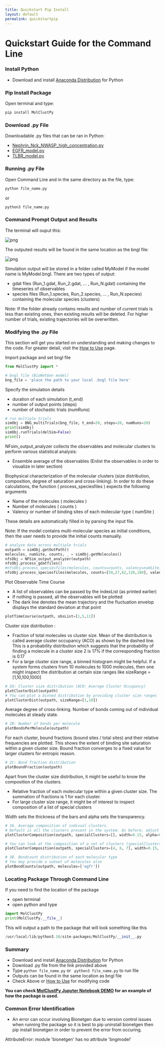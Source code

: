 ```yaml
---
title: Quickstart Pip Install
layout: default
permalink: quickstartpip
---
```


# Quickstart Guide for the Command Line
 
### Install Python
- Download and install [Anaconda Distribution](https://www.anaconda.com/products/distribution) for Python

### Pip Install Package

Open terminal and type:

```python
pip install MolClustPy
```

### Download .py File

Downloadable .py files that can be ran in Python: 
- [Nephrin_Nck_NWASP_high_concentration.py](../assets/test_datasets/Nephrin_Nck_NWASP_high_concentration.py)
- [EGFR_model.py](../assets/test_datasets/EGFR_model.py)
- [TLBR_model.py](../assets/test_datasets/TLBR_model.py) 

### Running .py File

Open Command Line and in the same directory as the file, type:

```python
python file_name.py
```
or

```python
python3 file_name.py
```

### Command Prompt Output and Results

The terminal will ouput this: 

![png](../images/CmdPromptOut.png)

The outputed results will be found in the same location as the bngl file:

![png](../images/ResultsFolder.png)

Simulation output will be stored in a folder called MyModel if the model name is MyModel.bngl. There are two types of output:
- gdat files (Run_1.gdat, Run_2.gdat, ... , Run_N.gdat) containing the timeseries of observables
- species files (Run_1.species, Run_2.species, ... , Run_N.species) containing the molecular species (clusters)

Note: If the folder already contains results and number of current trials is less than existing ones, then existing results will be deleted. For higher number of trials, existing trajectories will be overwritten.

### Modifying the .py File

This section will get you started on understanding and making changes to the code.
For greater detail, visit the [How to Use](usage.md) page.

Import package and set bngl file

```python
from MolClustPy import *

# bngl file (BioNetGen model) 
bng_file = 'place the path to your local .bngl file here'
```

Specify the simulation details
- duration of each simulation (t_end)
- number of output points (steps)
- number of stochastic trials (numRuns) 

```python
# run multiple trials
simObj = BNG_multiTrials(bng_file, t_end=20, steps=20, numRuns=20)
print(simObj)
simObj.runTrials(delSim=False)
print()
```

NFsim_output_analyzer collects the observables and molecular clusters to perform various statistical analysis:
- Ensemble average of the observables (Enlist the observables in order to visualize in later section)

Biophysical characterization of the molecular clusters (size distribution, composition, degree of saturation and cross-linking). In order to do these calculations, the function ( process_speciesfiles ) expects the following arguments
-  Name of the molecules ( molecules )
-  Number of molecules ( counts )
-  Valency or number of binding sites of each molecular type ( numSite )

These details are automatically filled in by parsing the input file.

Note: If the model contains multi-molecular species as initial conditions, then the user needs to provide the initial counts manually.

```python
# analyze data across multiple trials
outpath = simObj.getOutPath()
molecules, numSite, counts, _ = simObj.getMolecules()
nfsObj = NFSim_output_analyzer(outpath)
nfsObj.process_gdatfiles()
#nfsObj.process_speciesfiles(molecules, counts=counts, valency=numSite) # will give an error
nfsObj.process_speciesfiles(molecules, counts=[59,27,62,120,180], valency=numSite)
```
Plot Observable Time Course

- A list of observables can be passed by the indexList (as printed earlier)
- If nothing is passed, all the observables will be plotted
- The dark line denotes the mean trajectory and the fluctuation envelop displays the standard deviation at that point

```python
plotTimeCourse(outpath, obsList=[1,5,11])
```
Cluster size distribution :
- Fraction of total molecules vs cluster size. Mean of the distribution is called average cluster occupancy (ACO) as shown by the dashed line. This is a probability distribution which suggests that the probability of finding a molecule in a cluster size 2 is 17% if the corresponding fraction is 0.17
- For a large cluster size range, a binned histogram might be helpful. If a system forms clusters from 10 molecules to 1000 molecules, then one might inspect the distribution at certain size ranges like sizeRange = [1,10,100,1000]

```python
# 2A: Cluster size distribution (ACO: Average Cluster Occupancy)
plotClusterDist(outpath)
# You can plot a binned distribution by providing cluster size ranges
plotClusterDist(outpath, sizeRange=[1,10])
```
Average degree of cross-linking. Number of bonds coming out of individual molecules at steady state.

```python
# 2B: Number of bonds per molecule
plotBondsPerMolecule(outpath)
```
For each cluster, bound fractions (bound sites / total sites) and their relative frequencies are plotted. This shows the extent of binding site saturation within a given cluster size. Bound fraction converges to a fixed value for larger clusters for entropic reason.

```python
# 2C: Bond fraction distribution
plotBoundFraction(outpath)
```
Apart from the cluster size distribution, it might be useful to know the composition of the clusters.
- Relative fraction of each molecular type within a given cluster size. The summation of fractions is 1 for each cluster.
- For large cluster size range, it might be of interest to inspect composition of a list of special clusters

Width sets the thickness of the bars and alpha sets the transparency.

```python
# 3A. Average composition of indivual clusters. 
# Default is all the clusters present in the system. As before, adjust width and transparency (alpha) for visual clarity.
plotClusterComposition(outpath, specialClusters=[], width=0.15, alpha=0.5)

# You can look at the composition of a set of clusters (specialClusters) also
plotClusterComposition(outpath, specialClusters=[4, 6, 7], width=0.15, alpha=0.5)

# 3B. Bondcount distribution of each molecular type 
# You may provide a subset of molecules also
plotBondCounts(outpath, molecules=['egfr'])
```

### Locating Package Through Command Line

If you need to find the location of the package
- open terminal
- open python and type

```python
import MolClustPy
print(MolClustPy.__file__)
```
This will output a path to the package that will look something like this

```python
/usr/local/lib/python3.10/site-packages/MolClustPy/__init__.py
```

### Summary
- Download and install [Anaconda Distribution](https://www.anaconda.com/products/distribution) for Python
- Download .py file from the link provided above
- Type ```python file_name.py``` or ``` python3 file_name.py``` to run file
- Outputs can be found in the same location as bngl file
- Check Above or [How to Use](usage.md) for modifying code

<b> You can check [MolClustPy Jupyter Notebook DEMO](MolClustPy_Usage/MolClustPy_Usage.md) for an example of how the package is used. </b>

### Common Error Identification
- An error can occur involving Bionetgen due to version control issues when running the package so it is best to pip uninstall bionetgen then pip install bionetgen in order to prevent the error from occuring.

AttributeError: module 'bionetgen' has no attribute 'bngmodel'
